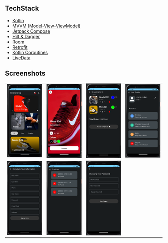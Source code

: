 ## TechStack

- [Kotlin](https://kotlinlang.org/)  
- [MVVM (Model-View-ViewModel)](https://developer.android.com/topic/architecture)  
- [Jetpack Compose](https://developer.android.com/jetpack/compose)  
- [Hilt & Dagger](https://dagger.dev/hilt/)  
- [Room](https://developer.android.com/training/data-storage/room)  
- [Retrofit](https://square.github.io/retrofit/)  
- [Kotlin Coroutines](https://kotlinlang.org/docs/coroutines-overview.html)  
- [LiveData](https://developer.android.com/topic/libraries/architecture/livedata)  


## Screenshots

<table>
  <tr>
    <td><img src="./app/src/main/assets/home_screen.png" alt="Home Screen" width="200"></td>
    <td><img src="./app/src/main/assets/product_screen.png" alt="Product Screen" width="200"></td>
    <td><img src="./app/src/main/assets/shopingcart_screen.png" alt="ShoppingCart Screen" width="200"></td>
    <td><img src="./app/src/main/assets/panel_screen.png" alt="Panel Screen" width="200"></td>
  </tr>
   <tr>
    <td><img src="./app/src/main/assets/information_screen.png" alt="Information Screen" width="200"></td>
    <td><img src="./app/src/main/assets/invoice_screen.png" alt="Invoice Screen" width="200"></td>
    <td><img src="./app/src/main/assets/password_screen.png" alt="Password Screen" width="200"></td>
  </tr>
</table>




